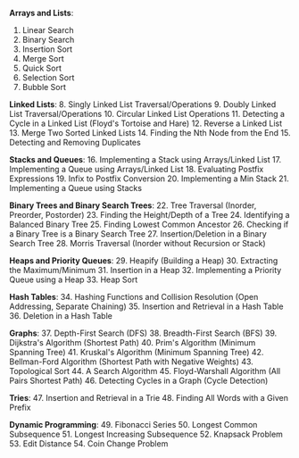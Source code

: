 **Arrays and Lists**:
1. Linear Search
2. Binary Search
3. Insertion Sort
4. Merge Sort
5. Quick Sort
6. Selection Sort
7. Bubble Sort

**Linked Lists**:
8. Singly Linked List Traversal/Operations
9. Doubly Linked List Traversal/Operations
10. Circular Linked List Operations
11. Detecting a Cycle in a Linked List (Floyd's Tortoise and Hare)
12. Reverse a Linked List
13. Merge Two Sorted Linked Lists
14. Finding the Nth Node from the End
15. Detecting and Removing Duplicates

**Stacks and Queues**:
16. Implementing a Stack using Arrays/Linked List
17. Implementing a Queue using Arrays/Linked List
18. Evaluating Postfix Expressions
19. Infix to Postfix Conversion
20. Implementing a Min Stack
21. Implementing a Queue using Stacks

**Binary Trees and Binary Search Trees**:
22. Tree Traversal (Inorder, Preorder, Postorder)
23. Finding the Height/Depth of a Tree
24. Identifying a Balanced Binary Tree
25. Finding Lowest Common Ancestor
26. Checking if a Binary Tree is a Binary Search Tree
27. Insertion/Deletion in a Binary Search Tree
28. Morris Traversal (Inorder without Recursion or Stack)

**Heaps and Priority Queues**:
29. Heapify (Building a Heap)
30. Extracting the Maximum/Minimum
31. Insertion in a Heap
32. Implementing a Priority Queue using a Heap
33. Heap Sort

**Hash Tables**:
34. Hashing Functions and Collision Resolution (Open Addressing, Separate Chaining)
35. Insertion and Retrieval in a Hash Table
36. Deletion in a Hash Table

**Graphs**:
37. Depth-First Search (DFS)
38. Breadth-First Search (BFS)
39. Dijkstra's Algorithm (Shortest Path)
40. Prim's Algorithm (Minimum Spanning Tree)
41. Kruskal's Algorithm (Minimum Spanning Tree)
42. Bellman-Ford Algorithm (Shortest Path with Negative Weights)
43. Topological Sort
44. A Search Algorithm
45. Floyd-Warshall Algorithm (All Pairs Shortest Path)
46. Detecting Cycles in a Graph (Cycle Detection)

**Tries**:
47. Insertion and Retrieval in a Trie
48. Finding All Words with a Given Prefix

**Dynamic Programming**:
49. Fibonacci Series
50. Longest Common Subsequence
51. Longest Increasing Subsequence
52. Knapsack Problem
53. Edit Distance
54. Coin Change Problem
